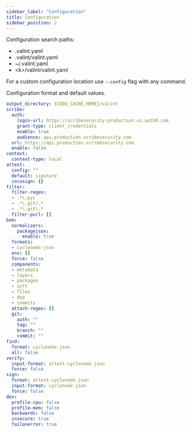 ```yaml
---
sidebar_label: "Configuration"
title: Configuration
sidebar_position: 2
---
```


Configuration search paths:

- .valint.yaml
- .valint/valint.yaml
- ~/.valint.yaml
- \<k\>/valint/valint.yaml

For a custom configuration location use `--config` flag with any command.

Configuration format and default values.

```yaml
output_directory: ${XDG_CACHE_HOME}/valint
scribe:
  auth:
    login-url: https://scribesecurity-production.us.auth0.com
    grant-type: client_credentials
    enable: true
    audience: api.production.scribesecurity.com
  url: https://api.production.scribesecurity.com
  enable: false
context:
  context-type: local
attest:
  config: ""
  default: sigstore
  cocosign: {}
filter:
  filter-regex:
  - .*\.pyc
  - .*\.git/.*
  - .*\.git\.*
  filter-purl: []
bom:
  normalizers:
    packagejson:
      enable: true
  formats:
  - cyclonedx-json
  env: []
  force: false
  components:
  - metadata
  - layers
  - packages
  - syft
  - files
  - dep
  - commits
  attach-regex: []
  git:
    auth: ""
    tag: ""
    branch: ""
    commit: ""
find:
  format: cyclonedx-json
  all: false
verify:
  input-format: attest-cyclonedx-json
  force: false
sign:
  format: attest-cyclonedx-json
  input-format: cyclonedx-json
  force: false
dev:
  profile-cpu: false
  profile-mem: false
  backwards: false
  insecure: true
  failonerror: true
```
